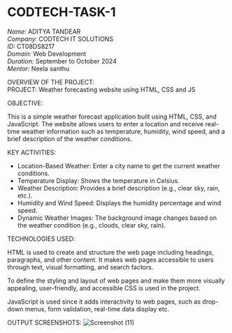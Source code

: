 # CODTECH-TASK-1

*Name:* ADITYA TANDEAR<BR>
*Company:* CODTECH IT SOLUTIONS <BR>
*ID:* CT08DS8217 <BR>
*Domain:* Web Development <br>
*Duration:* September to October 2024 <br>
*Mentor:* Neela santhu

OVERVIEW OF THE PROJECT:<br>
PROJECT: Weather forecasting website using HTML, CSS and JS

OBJECTIVE:

This is a simple weather forecast application built using HTML, CSS, and JavaScript. The website allows users to enter a location and receive real-time weather information such as temperature, humidity, wind speed, and a brief description of the weather conditions. 

KEY ACTIVITIES:

- Location-Based Weather: Enter a city name to get the current weather conditions.
- Temperature Display: Shows the temperature in Celsius.
- Weather Description: Provides a brief description (e.g., clear sky, rain, etc.).
- Humidity and Wind Speed: Displays the humidity percentage and wind speed.
- Dynamic Weather Images: The background image changes based on the weather condition (e.g., clouds, clear sky, rain).

TECHNOLOGIES USED:

HTML is used to create and structure the web page including headings, paragraphs, and other content. It makes web pages accessible to users through text, visual formatting, and search factors.

To define the styling and layout of web pages and make them more visually appealing, user-friendly, and accessible CSS is used in the project.

JavaScript is used since it adds interactivity to web pages, such as drop-down menus, form validation, real-time data display etc.


OUTPUT SCREENSHOTS:
![Screenshot (11)](https://github.com/user-attachments/assets/e52923b3-8470-4cc0-b027-081bb78d1409)

